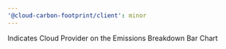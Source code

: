 ```yaml
---
'@cloud-carbon-footprint/client': minor
---
```


Indicates Cloud Provider on the Emissions Breakdown Bar Chart
